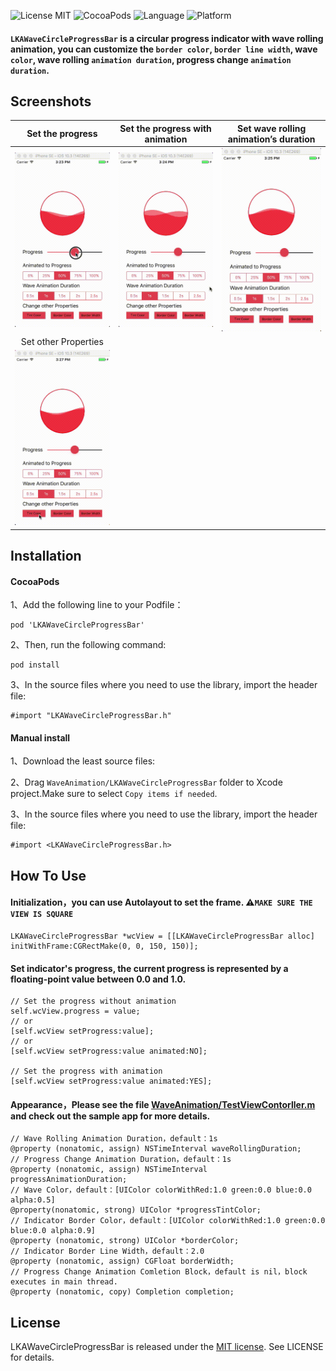 ![License MIT](https://img.shields.io/badge/License-MIT-green.svg?style=flat-square) 
![CocoaPods](https://img.shields.io/badge/Pod-v0.0.1-blue.svg?style=flat-square)
![Language](https://img.shields.io/badge/Language-Objective--C-lightgrey.svg?style=flat-square)
![Platform](https://img.shields.io/badge/Platform-iOS-yellow.svg?style=flat-square)

#### `LKAWaveCircleProgressBar` is a circular progress indicator with wave rolling animation, you can customize the `border color`, `border line width`, wave `color`, wave rolling `animation duration`, progress change `animation duration`.

## Screenshots
|Set the progress|Set the progress with animation|Set wave rolling animation’s duration|
|:---:|:---:|:---:|
|![image](SetProgress.gif)|![image](SetProgressAnimation.gif)|![image](WaveAnimDuration.gif)|
|Set other Properties|
|![image](OtherProperties.gif)|
## Installation
#### CocoaPods
1、Add the following line to your Podfile：
```
pod 'LKAWaveCircleProgressBar'
```
2、Then, run the following command:
```
pod install
```
3、In the source files where you need to use the library, import the header file:
```
#import "LKAWaveCircleProgressBar.h"
```
#### Manual install
1、Download the least source files:

2、Drag `WaveAnimation/LKAWaveCircleProgressBar` folder to Xcode project.Make sure to select `Copy items if needed`.

3、In the source files where you need to use the library, import the header file:
```
#import <LKAWaveCircleProgressBar.h>
```
## How To Use
#### Initialization，you can use Autolayout to set the frame. ⚠️`MAKE SURE THE VIEW IS SQUARE`
```
LKAWaveCircleProgressBar *wcView = [[LKAWaveCircleProgressBar alloc] initWithFrame:CGRectMake(0, 0, 150, 150)];
```
#### Set indicator's progress, the current progress is represented by a floating-point value between 0.0 and 1.0.
```
// Set the progress without animation
self.wcView.progress = value;
// or
[self.wcView setProgress:value];
// or
[self.wcView setProgress:value animated:NO];

// Set the progress with animation
[self.wcView setProgress:value animated:YES];
```
#### Appearance，Please see the file [WaveAnimation/TestViewContorller.m](WaveAnimation/TestViewContorller.m) and check out the sample app for more details.
```
// Wave Rolling Animation Duration，default：1s
@property (nonatomic, assign) NSTimeInterval waveRollingDuration;
// Progress Change Animation Duration，default：1s
@property (nonatomic, assign) NSTimeInterval progressAnimationDuration;
// Wave Color，default：[UIColor colorWithRed:1.0 green:0.0 blue:0.0 alpha:0.5]
@property(nonatomic, strong) UIColor *progressTintColor;
// Indicator Border Color，default：[UIColor colorWithRed:1.0 green:0.0 blue:0.0 alpha:0.9]
@property (nonatomic, strong) UIColor *borderColor;
// Indicator Border Line Width，default：2.0
@property (nonatomic, assign) CGFloat borderWidth;
// Progress Change Animation Comletion Block，default is nil，block executes in main thread.
@property (nonatomic, copy) Completion completion;
```

## License
LKAWaveCircleProgressBar is released under the [MIT license](LICENSE). See LICENSE for details.
